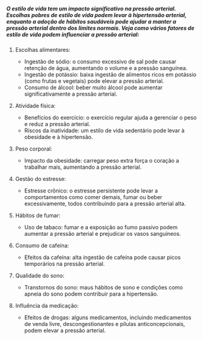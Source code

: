 ##### O estilo de vida tem um impacto significativo na pressão arterial. Escolhas pobres de estilo de vida podem levar à hipertensão arterial, enquanto a adoção de hábitos saudáveis ​​pode ajudar a manter a pressão arterial dentro dos limites normais. Veja como vários fatores de estilo de vida podem influenciar a pressão arterial:

1. Escolhas alimentares:
   - Ingestão de sódio: o consumo excessivo de sal pode causar retenção de água, aumentando o volume e a pressão sanguínea.
   - Ingestão de potássio: baixa ingestão de alimentos ricos em potássio (como frutas e vegetais) pode elevar a pressão arterial.
   - Consumo de álcool: beber muito álcool pode aumentar significativamente a pressão arterial.

2. Atividade física:
   - Benefícios do exercício: o exercício regular ajuda a gerenciar o peso e reduz a pressão arterial.
   - Riscos da inatividade: um estilo de vida sedentário pode levar à obesidade e à hipertensão.

3. Peso corporal:
   - Impacto da obesidade: carregar peso extra força o coração a trabalhar mais, aumentando a pressão arterial.

4. Gestão do estresse:
   - Estresse crônico: o estresse persistente pode levar a comportamentos como comer demais, fumar ou beber excessivamente, todos contribuindo para a pressão arterial alta.

5. Hábitos de fumar:
   - Uso de tabaco: fumar e a exposição ao fumo passivo podem aumentar a pressão arterial e prejudicar os vasos sanguíneos.

6. Consumo de cafeína:
   - Efeitos da cafeína: alta ingestão de cafeína pode causar picos temporários na pressão arterial.

7. Qualidade do sono:
   - Transtornos do sono: maus hábitos de sono e condições como apneia do sono podem contribuir para a hipertensão.

8. Influência da medicação:
   - Efeitos de drogas: alguns medicamentos, incluindo medicamentos de venda livre, descongestionantes e pílulas anticoncepcionais, podem elevar a pressão arterial.